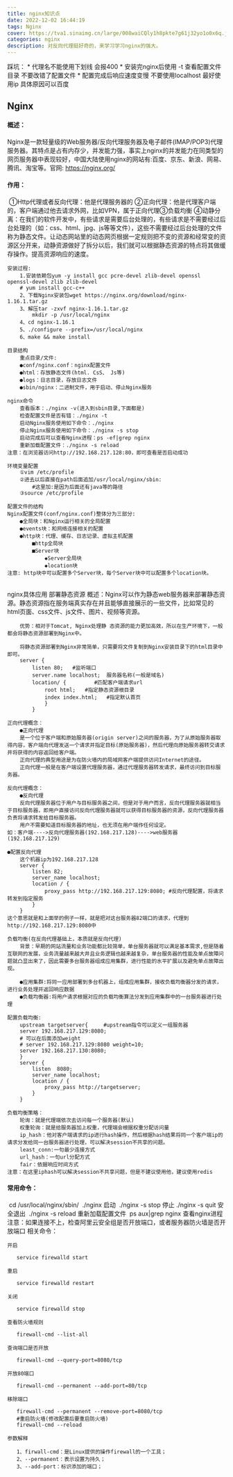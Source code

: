 ```yaml
---
title: nginx知识点
date: 2022-12-02 16:44:19
tags: Nginx
cover: https://tva1.sinaimg.cn/large/008waiCQly1h8pkte7g61j32yo1o0x6q.jpg
categories: nginx
description: 对反向代理挺好奇的，来学习学习nginx的强大。
---
```








踩坑：
	* 代理名不能使用下划线 会报400
	* 安装完nginx后使用 -t 查看配置文件目录 不要改错了配置文件
	* 配置完成后响应速度变慢  不要使用localhost 最好使用ip 具体原因可以百度

## Nginx

#### 	概述：

​		Nginx是一款轻量级的Web服务器/反向代理服务器及电子邮件(IMAP/POP3)代理服务器。其特点是占有内存少，并发能力强，事实上nginx的并发能力在同类型的网页服务器中表现较好，中国大陆使用nginx的网站有:百度、京东、新浪、网易、腾讯、淘宝等。官网: https://nginx.org/

#### 	作用：

​		①Http代理或者反向代理：他是代理服务器的
​		②正向代理：他是代理客户端的，客户端通过他去请求外网，比如VPN，属于正向代理
​		③负载均衡
​		④动静分离：在我们的软件开发中，有些请求是需要后台处理的，有些请求是不需要经过后台处理的（如：css、html、jpg、js等等文件），这些不需要经过后台处理的文件称为静态文件。让动态网站里的动态网页根据一定规则把不变的资源和经常变的资源区分开来，动静资源做好了拆分以后，我们就可以根据静态资源的特点将其做缓存操作。提高资源响应的速度。

	安装过程:
		1.安装依赖包yum -y install gcc pcre-devel zlib-devel openssl openssl-devel zlib zlib-devel
		# yum install gcc-c++
		2、下载Nginx安装包wget https://nginx.org/download/nginx-1.16.1.tar.gz
		3、解压tar -zxvf nginx-1.16.1.tar.gz
			mkdir -p /usr/local/nginx
		4、cd nginx-1.16.1
		5、./configure --prefix=/usr/local/nginx
		6、make && make install
	
	目录结构
		重点目录/文件:
		●conf/nginx.conf：nginx配置文件
		●html：存放静态文件(html. CsS、 Js等)
		●logs：日志目录，存放日志文件
		●sbin/nginx：二进制文件，用于启动、停止Nginx服务
	
	nginx命令
		查看版本：./nginx -v(进入到sbin目录,下面都是)
		检查配置文件是否有错：./nginx -t
		启动Nginx服务使用如下命令：./nginx
		停止Nginx服务使用如下命令：./nginx -s stop
		启动完成后可以查看Nginx进程：ps -ef|grep nginx
		重新加载配置文件：./nginx -s reload
	注意：在浏览器访问http://192.168.217.128:80，即可查看是否启动成功
	
	环境变量配置
		①vim /etc/profile
		②进去以后直接在path后面追加/usr/local/nginx/sbin:
			#这里加:是因为后面还有java等的路径
		③source /etc/profile
	
	配置文件的结构
	Nginx配置文件(conf/nginx.conf)整体分为三部分:
		●全局块：和Nginx运行相关的全局配置
		●events块：和网络连接相关的配置
		●http块：代理、缓存、日志记录、虚拟主机配置
			■http全局块
			■Server块
				◆Server全局块
				◆location块
	注意: http块中可以配置多个Server块，每个Server块中可以配置多个location块。


​	
	nginx具体应用
		部署静态资源
		概述：Nginx可以作为静态web服务器来部署静态资源。静态资源指在服务端真实存在并且能够直接展示的一些文件，比如常见的html页面、css文件、js文件、图片、视频等资源。
	
		优势：相对于Tomcat, Nginx处理静 态资源的能力更加高效，所以在生产环境下，一般都会将静态资源部署到Nginx中。
		
		将静态资源部署到Nginx非常简单，只需要将文件复制到Nginx安装目录下的html目录中即可。
		server {
			listen 80;   #监听端口
			server.name localhost;  服务器名称(一般是域名)
			location/ {			#匹配客户端请求url
				root html;   #指定静态资源根目录
				index index.html;   #指定默认首页
				}
			}
	
	正向代理概念：
		●正向代理
		是一个位于客户端和原始服务器(origin server)之间的服务器，为了从原始服务器取得内容，客户端向代理发送一个请求并指定目标(原始服务器)，然后代理向原始服务器转交请求井将获得的内容返回给客户端。
		正向代理的典型用途是为在防火墙内的局域网客户端提供访问Internet的途径。
		正向代理一般是在客户端设置代理服务器，通过代理服务器转发请求，最终访问到目标服务器。
	
	反向代理概念：
		●反向代理
		反向代理服务器位于用户与目标服务器之间，但是对于用户而言，反向代理服务器就相当于目标服务器，即用户直接访问反向代理服务器就可以获得目标服务器的资源，反向代理服务器负责将请求转发给目标服务器。
		用户不需要知道目标服务器的地址，也无须在用户端作任何设定。
	如：客户端---->反向代理服务器(192.168.217.128)---->web服务器(192.168.217.129)
	
	●配置反向代理
		这个机器ip为192.168.217.128
		server {
			listen 82;
			server_name localhost;
			location / {
				proxy_pass http://192.168.217.129:8080; #反向代理配置，将请求转发到指定服务
			}
		}
	这个意思就是和上面举的例子一样，就是把对这台服务器82端口的请求，代理到http://192.168.217.129:8080中
	
	负载均衡(在反向代理基础上，本质就是反向代理)
		背景：早期的网站流量和业务功能都比较简单，单台服务器就可以满足基本需求,但是随着互联网的发展，业务流量越来越大井且业务逻辑也越来越复杂，单台服务器的性能及单点故障问题就凸显出来了，因此需要多台服务器组成应用集群，进行性能的水平扩展以及避免单点故障出现。
	
		●应用集群:将同一应用部署到多台机器上，组成应用集群，接收负载均衡器分发的请求，进行业务处理并返回响应数据
		●负载均衡器:将用户请求根据对应的负载均衡算法分发到应用集群中的一台服务器进行处理
	
	配置负载均衡:
		upstream targetserver{     #upstream指令可以定义一组服务器
		server 192.168.217.129:8080;
		# 可以在后面添加weight
		# server 192.168.217.129:8080 weight=10;
		server 192.168.217.130:8080; 
		}
		server {
			listen  8080; 
			server_name localhost;
			location / {
				proxy_pass http://targetserver;
			}
		}
	
	负载均衡策略：
		轮询：就是代理端依次去访问每一个服务器(默认)
		权重轮询：就是给服务器加上权重，代理端会根据权重分配访问量
		ip_hash：他对客户端请求的ip进行hash操作，然后根据hash结果将同一个客户端ip的请求分发给同一台服务器进行处理，可以解决session不共享的问题。
		least_conn:一句最少连接方式
		url_hash：一句url分配方式
		fair：依据响应时间方式
	注意：在这里iphash可以解决session不共享问题，但是不建议使用他，建议使用redis





#### 常用命令：

​	cd /usr/local/nginx/sbin/
​	./nginx  启动
​	./nginx -s stop  停止
​	./nginx -s quit  安全退出
​	./nginx -s reload  重新加载配置文件
​	ps aux|grep nginx  查看nginx进程
注意：如果连接不上，检查阿里云安全组是否开放端口，或者服务器防火墙是否开放端口
相关命令：

```
开启

​	service firewalld start

重启

​	service firewalld restart

关闭

​	service firewalld stop

查看防火墙规则

​	firewall-cmd --list-all

查询端口是否开放

​	firewall-cmd --query-port=8080/tcp

开放80端口

​	firewall-cmd --permanent --add-port=80/tcp

移除端口

​	firewall-cmd --permanent --remove-port=8080/tcp
​	#重启防火墙(修改配置后要重启防火墙)
​	firewall-cmd --reload

参数解释

​	1、firwall-cmd：是Linux提供的操作firewall的一个工具；
​	2、--permanent：表示设置为持久；
​	3、--add-port：标识添加的端口；
```

